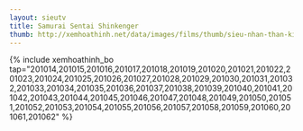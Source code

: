 ```yaml
---
layout: sieutv
title: Samurai Sentai Shinkenger
thumb: http://xemhoathinh.net/data/images/films/thumb/sieu-nhan-than-kiem-samurai-sentai-shinkenger-2009.jpg
---
```

{% include xemhoathinh_bo tap="201014,201015,201016,201017,201018,201019,201020,201021,201022,201023,201024,201025,201026,201027,201028,201029,201030,201031,201032,201033,201034,201035,201036,201037,201038,201039,201040,201041,201042,201043,201044,201045,201046,201047,201048,201049,201050,201051,201052,201053,201054,201055,201056,201057,201058,201059,201060,201061,201062" %} 
